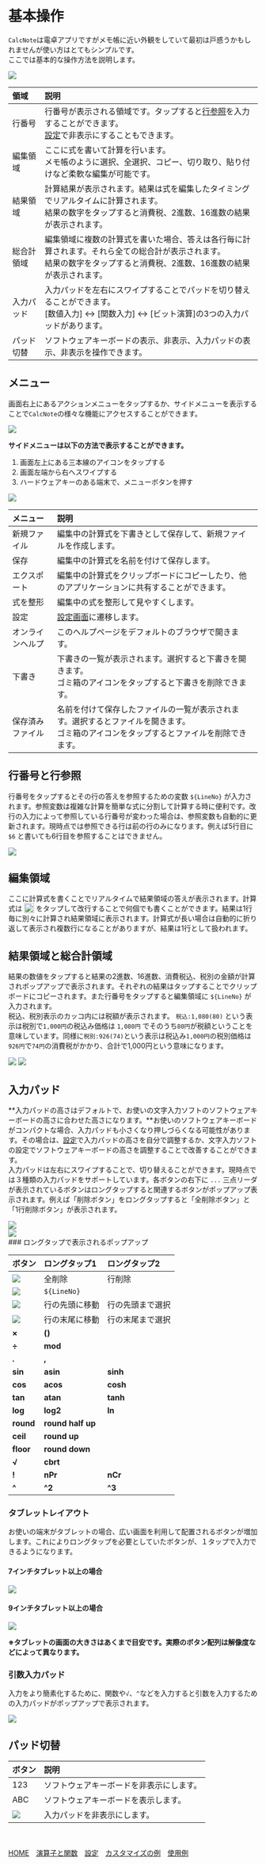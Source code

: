 # 基本操作
`CalcNote`は電卓アプリですがメモ帳に近い外観をしていて最初は戸惑うかもしれませんが使い方はとてもシンプルです。   
ここでは基本的な操作方法を説明します。  

<img src="https://raw.githubusercontent.com/burton999dev/CalcNoteHelp/master/images/ja/screen_description.png">

|領域|説明|
|:-----------|:------------|
行番号|行番号が表示される領域です。タップすると[行参照](#lineno)を入力することができます。<br>[設定](settings.md)で非表示にすることもできます。
編集領域|ここに式を書いて計算を行います。<br>メモ帳のように選択、全選択、コピー、切り取り、貼り付けなど柔軟な編集が可能です。
結果領域|計算結果が表示されます。結果は式を編集したタイミングでリアルタイムに計算されます。<br>結果の数字をタップすると消費税、2進数、16進数の結果が表示されます。
総合計領域|編集領域に複数の計算式を書いた場合、答えは各行毎に計算されます。それら全ての総合計が表示されます。<br>結果の数字をタップすると消費税、2進数、16進数の結果が表示されます。
入力パッド|入力パッドを左右にスワイプすることでパッドを切り替えることができます。<br>[数値入力] <-> [関数入力] <-> [ビット演算]の3つの入力パッドがあります。
パッド切替|ソフトウェアキーボードの表示、非表示、入力パッドの表示、非表示を操作できます。

## メニュー
画面右上にあるアクションメニューをタップするか、サイドメニューを表示することで`CalcNote`の様々な機能にアクセスすることができます。  

<img src="https://raw.githubusercontent.com/burton999dev/CalcNoteHelp/master/images/ja/open_menu.png">

**サイドメニューは以下の方法で表示することができます。**  
1. 画面左上にある三本線のアイコンをタップする  
2. 画面左端から右へスワイプする  
3. ハードウェアキーのある端末で、メニューボタンを押す  

<img src="https://raw.githubusercontent.com/burton999dev/CalcNoteHelp/master/images/ja/menu_description.png">

|メニュー|説明|
|:-----------|:------------|
新規ファイル|編集中の計算式を下書きとして保存して、新規ファイルを作成します。
保存|編集中の計算式を名前を付けて保存します。
エクスポート|編集中の計算式をクリップボードにコピーしたり、他のアプリケーションに共有することができます。
式を整形|編集中の式を整形して見やすくします。
設定|[設定画面](settings.md)に遷移します。
オンラインヘルプ|このヘルプページをデフォルトのブラウザで開きます。
下書き|下書きの一覧が表示されます。選択すると下書きを開きます。<br>ゴミ箱のアイコンをタップすると下書きを削除できます。
保存済みファイル|名前を付けて保存したファイルの一覧が表示されます。選択するとファイルを開きます。<br>ゴミ箱のアイコンをタップするとファイルを削除できます。

## <a name ="lineno">行番号と行参照</a>
行番号をタップするとその行の答えを参照するための変数 `${LineNo}` が入力されます。参照変数は複雑な計算を簡単な式に分割して計算する時に便利です。改行の入力によって参照している行番号が変わった場合は、参照変数も自動的に更新されます。現時点では参照できる行は前の行のみになります。例えば5行目に `$6` と書いても6行目を参照することはできません。

<img src="https://raw.githubusercontent.com/burton999dev/CalcNoteHelp/master/images/ja/line_no.png">

## 編集領域
ここに計算式を書くことでリアルタイムで結果領域の答えが表示されます。計算式は <img src="https://raw.githubusercontent.com/burton999dev/CalcNoteHelp/master/images/all/ic_keyboard_return_black_18dp.png" width="20px" align="top"> をタップして改行することで何個でも書くことができます。結果は1行毎に別々に計算され結果領域に表示されます。計算式が長い場合は自動的に折り返して表示され複数行になることがありますが、結果は1行として扱われます。

## 結果領域と総合計領域
結果の数値をタップすると結果の2進数、16進数、消費税込、税別の金額が計算されポップアップで表示されます。それぞれの結果はタップすることでクリップボードにコピーされます。また行番号をタップすると編集領域に `${LineNo}` が入力されます。  
税込、税別表示のカッコ内には税額が表示されます。 `税込:1,080(80)` という表示は税別で`1,000円`の税込み価格は `1,080円` でそのうち`80円`が税額ということを意味しています。同様に`税別:926(74)`という表示は税込み`1,000円`の税別価格は`926円`で`74円`の消費税がかかり、合計で1,000円という意味になります。

<img src="https://raw.githubusercontent.com/burton999dev/CalcNoteHelp/master/images/ja/result_popup1.png">
<img src="https://raw.githubusercontent.com/burton999dev/CalcNoteHelp/master/images/ja/result_popup2.png">

## 入力パッド
**入力パッドの高さはデフォルトで、お使いの文字入力ソフトのソフトウェアキーボードの高さに合わせた高さになります。**お使いのソフトウェアキーボードがコンパクトな場合、入力パッドも小さくなり押しづらくなる可能性があります。その場合は、[設定](settings.md)で入力パッドの高さを自分で調整するか、文字入力ソフトの設定でソフトウェアキーボードの高さを調整することで改善することができます。  
入力パッドは左右にスワイプすることで、切り替えることができます。現時点では３種類の入力パッドをサポートしています。各ボタンの右下に `...` 三点リーダが表示されているボタンはロングタップすると関連するボタンがポップアップ表示されます。例えば「削除ボタン」をロングタップすると「全削除ボタン」と「1行削除ボタン」が表示されます。


<img src="https://raw.githubusercontent.com/burton999dev/CalcNoteHelp/master/images/ja/keypad.png">
<br>
<img src="https://raw.githubusercontent.com/burton999dev/CalcNoteHelp/master/images/ja/popup_pad.png">
<br>
### ロングタップで表示されるポップアップ

|ボタン|ロングタップ1|ロングタップ2|
|:-----------|:------------|:------------|
<img src="https://raw.githubusercontent.com/burton999dev/CalcNoteHelp/master/images/all/ic_backspace_black_18dp.png">|全削除|行削除
<img src="https://raw.githubusercontent.com/burton999dev/CalcNoteHelp/master/images/all/ic_keyboard_return_black_18dp.png">|`${LineNo}`|
<img src="https://raw.githubusercontent.com/burton999dev/CalcNoteHelp/master/images/all/ic_arrow_left_bold_black_18dp.png">|行の先頭に移動|行の先頭まで選択
<img src="https://raw.githubusercontent.com/burton999dev/CalcNoteHelp/master/images/all/ic_arrow_right_bold_black_18dp.png">|行の末尾に移動|行の末尾まで選択
**×**|**()**|
**÷**|**mod**|
**.**|**,**|
**sin**|**asin**|**sinh**
**cos**|**acos**|**cosh**
**tan**|**atan**|**tanh**
**log**|**log2**|**ln**
**round**|**round half up**|
**ceil**|**round up**|
**floor**|**round down**|
**√**|**cbrt**|
**!**|**nPr**|**nCr**
**^**|**^2**|**^3**

### タブレットレイアウト
お使いの端末がタブレットの場合、広い画面を利用して配置されるボタンが増加します。これによりロングタップを必要としていたボタンが、１タップで入力できるようになります。

#### 7インチタブレット以上の場合
<img src="https://raw.githubusercontent.com/burton999dev/CalcNoteHelp/master/images/ja/keypad7.png">

#### 9インチタブレット以上の場合
<img src="https://raw.githubusercontent.com/burton999dev/CalcNoteHelp/master/images/ja/keypad9.png">

**※タブレットの画面の大きさはあくまで目安です。実際のボタン配列は解像度などによって異なります。**

### 引数入力パッド
入力をより簡素化するために、関数や`√`、`^`などを入力すると引数を入力するための入力パッドがポップアップで表示されます。

<img src="https://raw.githubusercontent.com/burton999dev/CalcNoteHelp/master/images/ja/function_pad.png">

## パッド切替
|ボタン|説明|
|:-----------|:------------|
123|ソフトウェアキーボードを非表示にします。
ABC|ソフトウェアキーボードを表示します。
<img src="https://raw.githubusercontent.com/burton999dev/CalcNoteHelp/master/images/all/ic_keyboard_close_black_18dp.png">|入力パッドを非表示にします。

<br><br>
[HOME](index.md)　[演算子と関数](operator_and_function.md)　[設定](settings.md)　[カスタマイズの例](example4theme.md)　[使用例](http://android.ascii.jp/2016/02/29/893463)  
